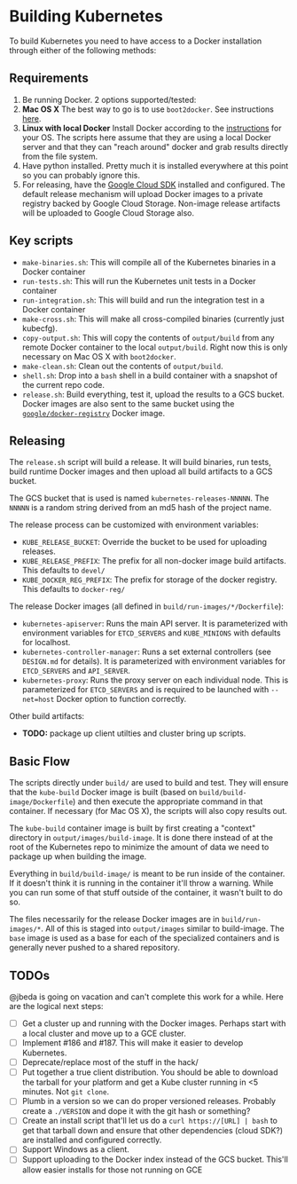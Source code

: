 # Building Kubernetes

To build Kubernetes you need to have access to a Docker installation through either of the following methods:

## Requirements

1. Be running Docker.  2 options supported/tested:
  1. **Mac OS X** The best way to go is to use `boot2docker`.  See instructions [here](https://docs.docker.com/installation/mac/).
  2. **Linux with local Docker**  Install Docker according to the [instructions](https://docs.docker.com/installation/#installation) for your OS.  The scripts here assume that they are using a local Docker server and that they can "reach around" docker and grab results directly from the file system.
2. Have python installed.  Pretty much it is installed everywhere at this point so you can probably ignore this.
3. For releasing, have the [Google Cloud SDK](https://developers.google.com/cloud/sdk/) installed and configured.  The default release mechanism will upload Docker images to a private registry backed by Google Cloud Storage.  Non-image release artifacts will be uploaded to Google Cloud Storage also.

## Key scripts

* `make-binaries.sh`: This will compile all of the Kubernetes binaries in a Docker container
* `run-tests.sh`: This will run the Kubernetes unit tests in a Docker container
* `run-integration.sh`: This will build and run the integration test in a Docker container
* `make-cross.sh`: This will make all cross-compiled binaries (currently just kubecfg).
* `copy-output.sh`: This will copy the contents of `output/build` from any remote Docker container to the local `output/build`.  Right now this is only necessary on Mac OS X with `boot2docker`.
* `make-clean.sh`: Clean out the contents of `output/build`.
* `shell.sh`: Drop into a `bash` shell in a build container with a snapshot of the current repo code.
* `release.sh`: Build everything, test it, upload the results to a GCS bucket.  Docker images are also sent to the same bucket using the [`google/docker-registry`](https://registry.hub.docker.com/u/google/docker-registry/) Docker image.

## Releasing

The `release.sh` script will build a release.  It will build binaries, run tests, build runtime Docker images and then upload all build artifacts to a GCS bucket.

The GCS bucket that is used is named `kubernetes-releases-NNNNN`.  The `NNNNN` is a random string derived from an md5 hash of the project name.

The release process can be customized with environment variables:
* `KUBE_RELEASE_BUCKET`: Override the bucket to be used for uploading releases.
* `KUBE_RELEASE_PREFIX`: The prefix for all non-docker image build artifacts.  This defaults to `devel/`
* `KUBE_DOCKER_REG_PREFIX`: The prefix for storage of the docker registry.  This defaults to `docker-reg/`

The release Docker images (all defined in `build/run-images/*/Dockerfile`):
* `kubernetes-apiserver`: Runs the main API server. It is parameterized with environment variables for `ETCD_SERVERS` and `KUBE_MINIONS` with defaults for localhost.
* `kubernetes-controller-manager`: Runs a set external controllers (see `DESIGN.md` for details).  It is parameterized with environment variables for `ETCD_SERVERS` and `API_SERVER`.
* `kubernetes-proxy`: Runs the proxy server on each individual node.  This is parameterized for `ETCD_SERVERS` and is required to be launched with `--net=host` Docker option to function correctly.

Other build artifacts:
* **TODO:** package up client utilties and cluster bring up scripts.

## Basic Flow

The scripts directly under `build/` are used to build and test.  They will ensure that the `kube-build` Docker image is built (based on `build/build-image/Dockerfile`) and then execute the appropriate command in that container.  If necessary (for Mac OS X), the scripts will also copy results out.

The `kube-build` container image is built by first creating a "context" directory in `output/images/build-image`.  It is done there instead of at the root of the Kubernetes repo to minimize the amount of data we need to package up when building the image.

Everything in `build/build-image/` is meant to be run inside of the container.  If it doesn't think it is running in the container it'll throw a warning.  While you can run some of that stuff outside of the container, it wasn't built to do so.

The files necessarily for the release Docker images are in `build/run-images/*`.  All of this is staged into `output/images` similar to build-image.  The `base` image is used as a base for each of the specialized containers and is generally never pushed to a shared repository.

## TODOs

@jbeda is going on vacation and can't complete this work for a while.  Here are the logical next steps:

* [ ] Get a cluster up and running with the Docker images.  Perhaps start with a local cluster and move up to a GCE cluster.
* [ ] Implement #186 and #187.  This will make it easier to develop Kubernetes.
* [ ] Deprecate/replace most of the stuff in the hack/
* [ ] Put together a true client distribution.  You should be able to download the tarball for your platform and get a Kube cluster running in <5 minutes.  Not `git clone`.
* [ ] Plumb in a version so we can do proper versioned releases.  Probably create a `./VERSION` and dope it with the git hash or something?
* [ ] Create an install script that'll let us do a `curl https://[URL] | bash` to get that tarball down and ensure that other dependencies (cloud SDK?) are installed and configured correctly.
* [ ] Support Windows as a client.
* [ ] Support uploading to the Docker index instead of the GCS bucket.  This'll allow easier installs for those not running on GCE
